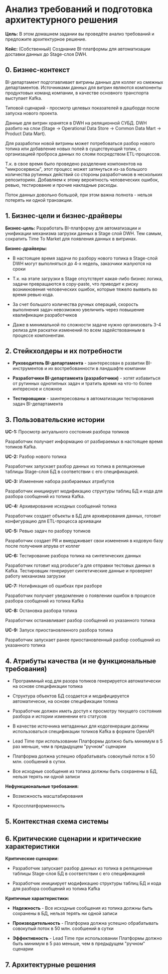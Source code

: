 # Анализ требований и подготовка архитектурного решения

**Цель:** В этом домашнем задании вы проведёте анализ требований и предложите архитектурное решение.


**Кейс:** (Собственный) Созднание BI-платформы для автоматизации доставки данных до Stage-слоя DWH. 


## 0. Бизнес-контекст

BI-департамент подготавливает витрины данных для коллег из смежных департаментов. Источниками данных для витрин являются компоненты продуктовых команд компании, в качестве основного транспорта выступает Kafka.

Типовой сценарий - просмотр целевых показателей в дашборде после запуска нового проекта.  

Данные для витрин хранятся в DWH на реляционной СУБД. DWH разбито на слои (Stage -> Operational Data Store -> Common Data Mart -> Product Data Mart).

Для разработки новой витрины может потребоваться разбор нового топика или добавление новых полей в существующий топик, с организацией проброса данных по слоям посредством ETL-процессов. 

Т.к. в свое время было проведено разделение компонентов на "микросервисы", этот процесс может затянуться из-за большого количества рутинных действий со стороны разработчиков в нескольких репозиториях. Добавляем к этому вероятность человеческих ошибок, ревью, тестирование и прочие накладные расходы.

Поток данных довольно большой, при этом важна полнота - нельзя потерять ни одной транзакции.


## 1. Бизнес-цели и бизнес-драйверы

**Бизнес-цель:** Разработать BI-платформу для автоматизации и унификации механизма загрузки данных в Stage слой DWH. Тем самым, сократить Time To Market для появления данных в витринах.

**Бизнес-драйверы:**
* В настоящее время задачи по разбору нового топика в Stage-слой DWH могут выполняться до 4-х недель, заказчики жалуются на сроки

* Т.к. на этапе загрузки в Stage отсутствует какая-либо бизнес логика, задачи превращаются в copy-paste, что приводит к риску возникновения человеческих ошибок, которые тяжело выявить во время ревью кода.

* За счет большого количества ручных операций, скорость выполнения задач невозможно увеличить через повышение квалификации разработчиков

* Даже в минимальной по сложности задаче нужно организовать 3-4 релиза для раскатки изменений по всем задействованным в процессе компонентам. 


## 2. Стейкхолдеры и их потребности

* **Руководитель BI-департамента** - заинтересован в развитии BI-инструментов и их востребованности в ландшафте компании

* **Разработчики BI-департамента (разработчики)** - хотят избавиться от рутинных однотипных задач и тратить время на что-то более интересное и сложное

* **Тестировщики** - заинтересованы в автоматизации тестирования задач BI-департамента 

## 3. Пользовательские истории

**UC-1:** Просмотр актуального состояния разбора топиков

Разработчик получает информацию от разбираемых в настоящее время топиков Kafka.

**UC-2:** Разбор нового топика

Разработчик запускает разбор данных из топика в реляционные таблицы Stage-слоя БД в соответствии с его спецификацией.

**UC-3:** Изменение набора разбираемых атрибутов

Разработчик инициирует модификацию структуры таблиц БД и кода для разбора сообщений из топика Kafka. 

**UC-4:** Архивирование исходных сообщений топика

Разработчик создает объекты в БД для архивирования данных, готовит конфигурацию для ETL-процесса архивации

**UC-5:** Ревью задач по разбору топиков

Разработчик создает PR и вмердживает свои изменения в кодовую базу после получения апрува от коллег

**UC-6:** Тестирование разбора топика на синтетических данных

Разработчик готовит код producer'а для отправки тестовых данных в Kafka.
Тестировщик генерирует синтетические данные и проверяет работу механизма загрузки 

**UC-7:** Нотификация об ошибках при разборе

Разработчик получает уведомление о появлении ошибок в процессе разбора сообщений из топика Kafka 

**UC-8:** Остановка разбора топика

Разработчик останавливает разбор сообщений из указанного топика

**UC-9:** Запуск приостановленного разбора топика

Разработчик запускает ранее приостановленный разбор сообщений из указанного топика


## 4. Атрибуты качества (и не функциональные требования)

* Программный код для разора топиков генерируется автоматически на основе спецификации топика

* Структура объектов БД создается и модифицируется автоматически, на основе спецификации топика

* Разработчик должен иметь доступ к просмотру текущего состояния разбора и истории изменении его статусов

* В качестве источника метаданных для кодогенерации должны использоваться спецификации топиков Kafka в формате OpenAPI

* Lead Time при использовании Платформы должно быть минимум в 5 раз меньше, чем в предыдущем "ручном" сценарии

* Платформа должна успешно обрабатывать совокупый поток в 50 млн. сообшений в сутки.

* Все исходные сообщения из топика должны быть сохранены в БД, нельзя терять ни одной записи

**Нефункциональные требования:**

* Возможность масштабирования

* Кроссплатформенность

## 5. Контекстная схема системы

## 6. Критические сценарии и критические характеристики

**Критические сценарии:**
* Разработчик запускает разбор данных из топика в реляционные таблицы Stage-слоя БД в соответствии с его спецификацией

*  Разработчик инициирует модификацию структуры таблиц БД и кода для разбора сообщений из топика Kafka

**Критичные характеристики:**
* **Надежность** - Все исходные сообщения из топика должны быть сохранены в БД, нельзя терять ни одной записи

* **Производительность** - Платформа должна успешно обрабатывать совокупый поток в 50 млн. сообшений в сутки

* **Эффективность** - Lead Time при использовании Платформы должно быть минимум в 5 раз меньше, чем в предыдущем "ручном" сценарии

## 7. Архитектурные решения
